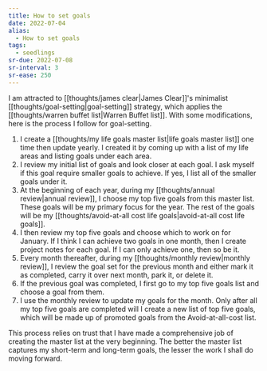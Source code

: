 ```yaml
---
title: How to set goals
date: 2022-07-04
alias:
  - How to set goals
tags:
  - seedlings
sr-due: 2022-07-08
sr-interval: 3
sr-ease: 250
---
```

I am attracted to [[thoughts/james clear|James Clear]]'s minimalist [[thoughts/goal-setting|goal-setting]] strategy, which applies the [[thoughts/warren buffet list|Warren Buffet list]]. With some modifications, here is the process I follow for goal-setting.

1. I create a [[thoughts/my life goals master list|life goals master list]] one time then update yearly. I created it by coming up with a list of my life areas and listing goals under each area.
2. I review my initial list of goals and look closer at each goal. I ask myself if this  goal require smaller goals to achieve. If yes, I list all of the smaller goals under it.
3. At the beginning of each year, during my [[thoughts/annual review|annual review]], I choose my top five goals from this master list. These goals will be my primary focus for the year. The rest of the goals will be my [[thoughts/avoid-at-all cost life goals|avoid-at-all cost life goals]].
4. I then review my top five goals and choose which to work on for January. If I think I can achieve two goals in one month, then I create project notes for each goal. If I can only achieve one, then so be it.
5. Every month thereafter, during my [[thoughts/monthly review|monthly review]], I review the goal set for the previous month and either mark it as completed, carry it over next month, park it, or delete it.
6. If the previous goal was completed, I first go to my top five goals list and choose a goal from them.
7. I use the monthly review to update my goals for the month. Only after all my top five goals are completed will I create a new list of top five goals, which will be made up of promoted goals from the Avoid-at-all-cost list.

This process relies on trust that I have made a comprehensive job of creating the master list at the very beginning. The better the master list captures my short-term and long-term goals, the lesser the work I shall do moving forward.